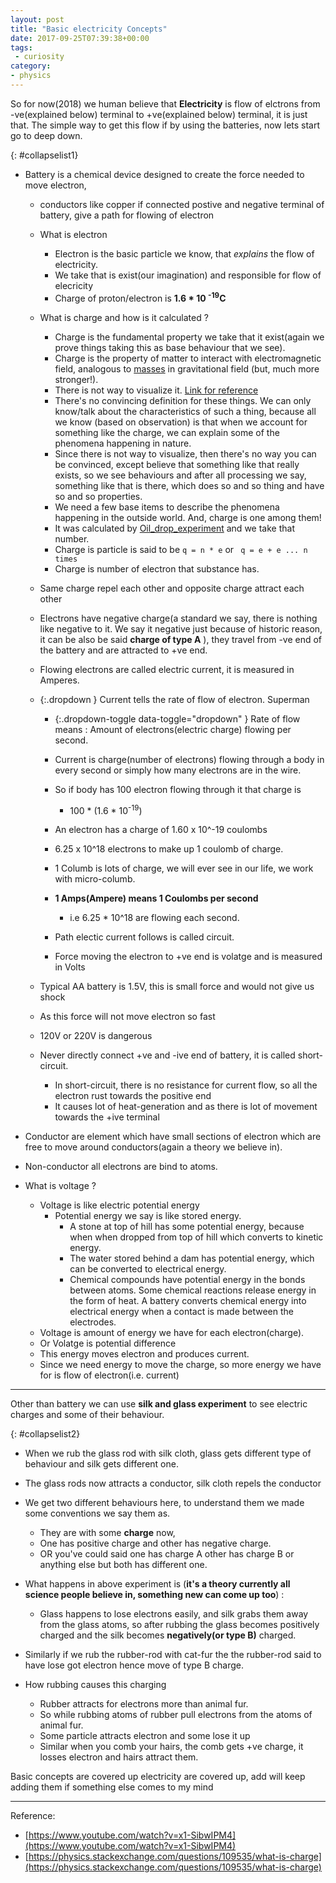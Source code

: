 ```yaml
---
layout: post
title: "Basic electricity Concepts"
date: 2017-09-25T07:39:38+00:00
tags:
 - curiosity
category:
- physics
---
```


So for now(2018) we human believe that **Electricity** is flow of elctrons from -ve(explained below) terminal to +ve(explained below) terminal, it is just that. The simple way to  get this flow if by using the batteries, now lets start go to deep down.

{: #collapselist1}
*  Battery is a chemical device designed to create the force needed to move electron, 
    * conductors like copper if connected postive and negative terminal of battery, give a path for flowing of electron
    * What is electron
        * Electron is the basic particle we know, that _explains_ the flow of electricity.
        * We take that is exist(our imagination) and responsible for flow of elecricity
        * Charge of proton/electron is **1.6 * 10 <sup>-19</sup>C**
    * What is charge and how is it calculated ?
        * Charge is the fundamental property we take that it exist(again we prove things taking this as base behaviour that we see).
        * Charge is the property of matter to interact with electromagnetic field, analogous to [masses](/mass_vs_matter_vs_weight.html) in gravitational field (but, much more stronger!).
        * There is not way to visualize it. [Link for reference](https://www.quora.com/Has-anyone-ever-seen-electrons-and-protons-under-the-microscope)
        * There's no convincing definition for these things. We can only know/talk about the characteristics of such a thing, because all we know (based on observation) is that when we account for something like the charge, we can explain some of the phenomena happening in nature.
        * Since there is not way to visualize, then there's no way you can be convinced, except believe that something like that really exists, so we see behaviours and after all processing we say, something like that is there, which does so and so thing and have so and so properties.
        * We need a few base items to describe the phenomena happening in the outside world. And, charge is one among them!
        * It was calculated by [Oil_drop_experiment](https://en.wikipedia.org/wiki/Oil_drop_experiment) and we take that number.
        * Charge is particle is said to be `q = n * e` or ` q = e + e ... n times`
        * Charge is number of electron that substance has.
	* Same charge repel each other and opposite charge attract each other
    * Electrons have negative charge(a standard we say, there is nothing like negative to it. We say it negative just because of historic reason, it can be also be said **charge of type A** ), they travel from -ve end of the battery and are attracted to +ve end.
    * Flowing electrons are called electric current, it is measured in Amperes.

    * {:.dropdown } Current tells the rate of flow of electron. Superman
        * {:.dropdown-toggle data-toggle="dropdown" } Rate of flow means : Amount of electrons(electric charge) flowing per second.
        * Current is charge(number of electrons)  flowing through a body in every second or simply how many electrons are in the wire.
        * So if body has 100 electron flowing through it that charge is 
            * 100 * (1.6 * 10<sup>-19</sup>)

        * An electron has a charge of 1.60 x 10^-19 coulombs
        * 6.25 x 10^18 electrons to make up 1 coulomb of charge.
        * 1 Columb is lots of charge, we will ever see in our life, we work with micro-columb.
        * **1 Amps(Ampere) means  1 Coulombs per second**
            * i.e 6.25 * 10^18 are flowing each second.
        * Path electic current follows is called circuit.
        * Force moving the electron to +ve end is volatge and is measured in Volts 
    * Typical AA battery is 1.5V, this is small force and would not give us shock
    * As this force will not move electron so fast 
    * 120V or 220V is dangerous

    * Never directly connect +ve and -ive end of battery, it is called short-circuit.
        * In short-circuit, there is no resistance for current flow, so all the electron rust towards the positive end
        * It causes lot of heat-generation and as there is lot of movement towards the +ive terminal

* Conductor are element which have small sections of electron which are free to move around conductors(again a theory we believe in).

* Non-conductor all electrons are bind to atoms. 

* What is voltage ? 
    * Voltage is like electric potential energy
        * Potential energy we say is like stored energy.
            * A stone at top of hill has some potential energy, because when when dropped from top of hill which converts to kinetic energy.
            * The water stored behind a dam has potential energy, which can be converted to electrical energy.
            * Chemical compounds have potential energy in the bonds between atoms. Some chemical reactions release energy in the form of heat. A battery converts chemical energy into electrical energy when a contact is made between the electrodes.
    * Voltage is amount of energy we have for each electron(charge).
    * Or Volatge is potential difference 
    * This energy moves electron and produces current.
    * Since we need energy to move the charge, so more energy we have for is flow of electron(i.e. current)

---

Other than battery we can use **silk and glass experiment** to see electric charges and some of their behaviour.


{: #collapselist2}
*  When we rub the glass rod with silk cloth, glass gets different type of behaviour and silk gets different one.
* The glass rods now attracts a conductor, silk cloth repels the conductor
* We get two different behaviours here, to understand them we made some conventions we say them as.
    * They are with some **charge** now,
    * One has positive charge and other has negative charge.
    * OR you've could said one has charge A other has charge B or anything else but both has different one.

* What happens in above experiment is (**it's a theory currently all science people believe in, something new can come up too**) :
    * Glass happens to lose electrons easily, and silk grabs them away from the glass atoms, so after rubbing the glass becomes positively charged and the silk becomes **negatively(or type B)** charged.

* Similarly if we rub the rubber-rod with cat-fur the the rubber-rod said to have lose got electron hence move of type B charge.

* How rubbing causes this charging
    * Rubber attracts for electrons more than animal fur.
    * So while rubbing atoms of rubber pull electrons from the atoms of animal fur.
    * Some particle attracts electron and some lose it up
    * Similar when you comb your hairs, the comb gets +ve charge, it losses electron and hairs attract them.


Basic concepts are covered up electricity are covered up, add will keep adding them if something else comes to my mind


---
Reference: 
* [https://www.youtube.com/watch?v=x1-SibwIPM4](https://www.youtube.com/watch?v=x1-SibwIPM4)
* [https://physics.stackexchange.com/questions/109535/what-is-charge](https://physics.stackexchange.com/questions/109535/what-is-charge)

